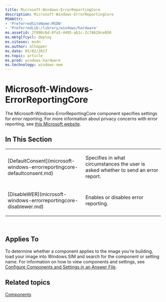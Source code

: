 ```yaml
---
title: Microsoft-Windows-ErrorReportingCore
description: Microsoft-Windows-ErrorReportingCore
MSHAttr:
- 'PreferredSiteName:MSDN'
- 'PreferredLib:/library/windows/hardware'
ms.assetid: 2f090c6d-8fa3-4405-ab1c-2c78620ce050
ms.mktglfcycl: deploy
ms.sitesec: msdn
ms.author: alhopper
ms.date: 05/02/2017
ms.topic: article
ms.prod: windows-hardware
ms.technology: windows-oem
---
```


# Microsoft-Windows-ErrorReportingCore


The Microsoft-Windows-ErrorReportingCore component specifies settings for error reporting. For more information about privacy concerns with error reporting, see [this Microsoft website](http://go.microsoft.com/fwlink/?linkid=50163).

## In This Section


<table>
<colgroup>
<col width="50%" />
<col width="50%" />
</colgroup>
<tbody>
<tr class="odd">
<td><p>[DefaultConsent](microsoft-windows-errorreportingcore-defaultconsent.md)</p></td>
<td><p>Specifies in what circumstances the user is asked whether to send an error report.</p></td>
</tr>
<tr class="even">
<td><p>[DisableWER](microsoft-windows-errorreportingcore-disablewer.md)</p></td>
<td><p>Enables or disables error reporting.</p></td>
</tr>
</tbody>
</table>

 

## Applies To


To determine whether a component applies to the image you’re building, load your image into Windows SIM and search for the component or setting name. For information on how to view components and settings, see [Configure Components and Settings in an Answer File](https://docs.microsoft.com/en-us/windows-hardware/customize/desktop/wsim/configure-components-and-settings-in-an-answer-file).

## Related topics


[Components](components-b-unattend.md)

 

 







